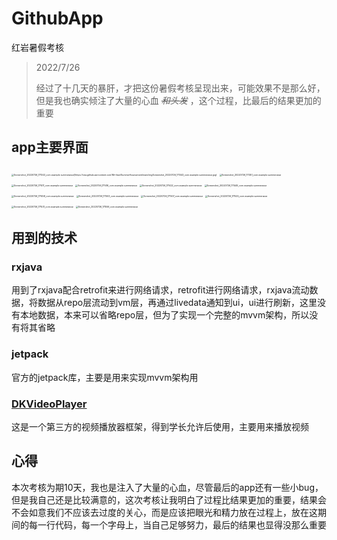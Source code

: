 # GithubApp
 红岩暑假考核

>2022/7/26
>
>经过了十几天的暴肝，才把这份暑假考核呈现出来，可能效果不是那么好，但是我也确实倾注了大量的心血 ~~*和头发*~~ ，这个过程，比最后的结果更加的重要

## app主要界面

 <img src="[D:\Android's project\SummerAssessment\img\Screenshot_20220726_171343_com.example.summerasse.jpg" alt="Screenshot_20220726_171343_com.example.summerasse](https://raw.githubusercontent.com/Mr-than/SummerAssessment/main/imgScreenshot_20220726_171343_com.example.summerasse.jpg)" style="zoom:25%;" />

<img src="D:\Android's project\SummerAssessment\img\Screenshot_20220726_171351_com.example.summerasse.jpg" alt="Screenshot_20220726_171351_com.example.summerasse" style="zoom:25%;" />

<img src="D:\Android's project\SummerAssessment\img\Screenshot_20220726_171411_com.example.summerasse.jpg" alt="Screenshot_20220726_171411_com.example.summerasse" style="zoom:25%;" />

<img src="D:\Android's project\SummerAssessment\img\Screenshot_20220726_171416_com.example.summerasse.jpg" alt="Screenshot_20220726_171416_com.example.summerasse" style="zoom:25%;" />

<img src="D:\Android's project\SummerAssessment\img\Screenshot_20220726_171422_com.example.summerasse.jpg" alt="Screenshot_20220726_171422_com.example.summerasse" style="zoom:25%;" />

<img src="D:\Android's project\SummerAssessment\img\Screenshot_20220726_171449_com.example.summerasse.jpg" alt="Screenshot_20220726_171449_com.example.summerasse" style="zoom:25%;" />

<img src="D:\Android's project\SummerAssessment\img\Screenshot_20220726_171458_com.example.summerasse.jpg" alt="Screenshot_20220726_171458_com.example.summerasse" style="zoom:25%;" />

<img src="D:\Android's project\SummerAssessment\img\Screenshot_20220726_171503_com.example.summerasse.jpg" alt="Screenshot_20220726_171503_com.example.summerasse" style="zoom:25%;" />

<img src="D:\Android's project\SummerAssessment\img\Screenshot_20220726_171507_com.example.summerasse.jpg" alt="Screenshot_20220726_171507_com.example.summerasse" style="zoom:25%;" />

<img src="D:\Android's project\SummerAssessment\img\Screenshot_20220726_171525_com.example.summerasse.jpg" alt="Screenshot_20220726_171525_com.example.summerasse" style="zoom:25%;" />

<img src="D:\Android's project\SummerAssessment\img\Screenshot_20220726_171531_com.example.summerasse.jpg" alt="Screenshot_20220726_171531_com.example.summerasse" style="zoom:25%;" />

<img src="D:\Android's project\SummerAssessment\img\Screenshot_20220726_171559_com.example.summerasse.jpg" alt="Screenshot_20220726_171559_com.example.summerasse" style="zoom:25%;" />

## 用到的技术

### rxjava

用到了rxjava配合retrofit来进行网络请求，retrofit进行网络请求，rxjava流动数据，将数据从repo层流动到vm层，再通过livedata通知到ui，ui进行刷新，这里没有本地数据，本来可以省略repo层，但为了实现一个完整的mvvm架构，所以没有将其省略

### jetpack

官方的jetpack库，主要是用来实现mvvm架构用

### **[DKVideoPlayer](https://github.com/Doikki/DKVideoPlayer)**

这是一个第三方的视频播放器框架，得到学长允许后使用，主要用来播放视频

## 心得

本次考核为期10天，我也是注入了大量的心血，尽管最后的app还有一些小bug，但是我自己还是比较满意的，这次考核让我明白了过程比结果更加的重要，结果会不会如意我们不应该去过度的关心，而是应该把眼光和精力放在过程上，放在这期间的每一行代码，每一个字母上，当自己足够努力，最后的结果也显得没那么重要
